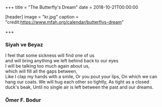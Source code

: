 +++
title = "The Butterfly's Dream"
date = 2018-10-21T00:00:00


[header]
image = "kr.jpg"
caption = "credit:https://www.mfah.org/calendar/butterflys-dream"

+++

### Siyah ve Beyaz
I feel that some sickness will find one of us <br/>
and will bring anything we left behind back to our eyes <br/>
I will be talking too much again about us, <br/>
which will fill all the gaps between, <br/>
Like I clap my hands with a smile,
Or you pout your lips,
On which we can hang our coats.
We will hug each other so tightly,
As tight as a closed duck's beak,
Until no single air is left
between the past and our dreams.
### Ömer F. Bodur